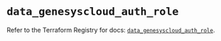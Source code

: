 # `data_genesyscloud_auth_role`

Refer to the Terraform Registry for docs: [`data_genesyscloud_auth_role`](https://registry.terraform.io/providers/mypurecloud/genesyscloud/1.70.0/docs/data-sources/auth_role).
